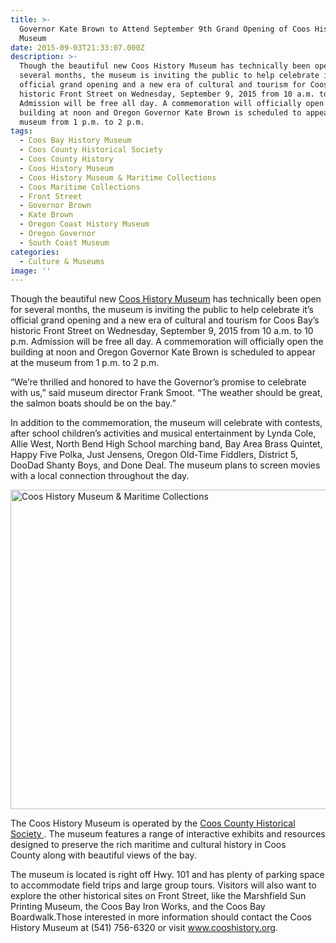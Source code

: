 ```yaml
---
title: >-
  Governor Kate Brown to Attend September 9th Grand Opening of Coos History
  Museum
date: 2015-09-03T21:33:07.000Z
description: >-
  Though the beautiful new Coos History Museum has technically been open for
  several months, the museum is inviting the public to help celebrate it's
  official grand opening and a new era of cultural and tourism for Coos Bay's
  historic Front Street on Wednesday, September 9, 2015 from 10 a.m. to 10 p.m.
  Admission will be free all day. A commemoration will officially open the
  building at noon and Oregon Governor Kate Brown is scheduled to appear at the
  museum from 1 p.m. to 2 p.m.
tags:
  - Coos Bay History Museum
  - Coos County Historical Society
  - Coos County History
  - Coos History Museum
  - Coos History Museum & Maritime Collections
  - Coos Maritime Collections
  - Front Street
  - Governor Brown
  - Kate Brown
  - Oregon Coast History Museum
  - Oregon Governor
  - South Coast Museum
categories:
  - Culture & Museums
image: ''
---
```

Though the beautiful new <a href="http://www.cooshistory.org/" target="_blank">Coos History Museum</a> has technically been open for several months, the museum is inviting the public to help celebrate it&#8217;s official grand opening and a new era of cultural and tourism for Coos Bay&#8217;s historic Front Street on Wednesday, September 9, 2015 from 10 a.m. to 10 p.m. Admission will be free all day. A commemoration will officially open the building at noon and Oregon Governor Kate Brown is scheduled to appear at the museum from 1 p.m. to 2 p.m. 

“We’re thrilled and honored to have the Governor’s promise to celebrate with us,” said museum director Frank Smoot. “The weather should be great, the salmon boats should be on the bay.”

In addition to the commemoration, the museum will celebrate with contests, after school children&#8217;s activities and musical entertainment by Lynda Cole, Allie West, North Bend High School marching band, Bay Area Brass Quintet, Happy Five Polka, Just Jensens, Oregon Old-Time Fiddlers, District 5, DooDad Shanty Boys, and Done Deal. The museum plans to screen movies with a local connection throughout the day. 

<img src="/wp-content/uploads/2015/07/Coos-History-Museum-Maritime-Collections-674x511.jpg" alt="Coos History Museum & Maritime Collections" width="674" height="511" class="aligncenter size-large wp-image-67158" srcset="/wp-content/uploads/2015/07/Coos-History-Museum-Maritime-Collections-674x511.jpg 674w, /wp-content/uploads/2015/07/Coos-History-Museum-Maritime-Collections-175x133.jpg 175w, /wp-content/uploads/2015/07/Coos-History-Museum-Maritime-Collections.jpg 894w" sizes="(max-width: 674px) 100vw, 674px" />

The Coos History Museum is operated by the  <a href="http://www.cooshistory.org/" target="_blank">Coos County Historical Society </a>. The museum features a range of interactive exhibits and resources designed to preserve the rich maritime and cultural history in Coos County along with beautiful views of the bay. 

The museum is located is right off Hwy. 101 and has plenty of parking space to accommodate field trips and large group tours. Visitors will also want to explore the other historical sites on Front Street, like the Marshfield Sun Printing Museum, the Coos Bay Iron Works, and the Coos Bay Boardwalk.Those interested in more information should contact the Coos History Museum at (541) 756-6320 or visit <a href="http://www.cooshistory.org/" target="_blank">www.cooshistory.org</a>.
